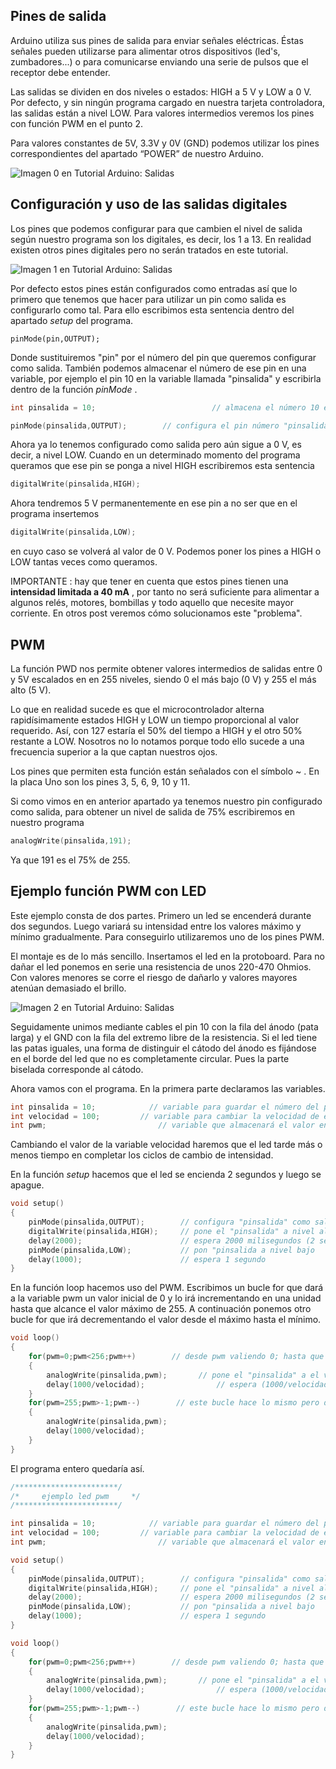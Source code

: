 ## Pines de salida

Arduino utiliza sus pines de salida para enviar señales eléctricas. Éstas señales pueden utilizarse para alimentar otros dispositivos (led's, zumbadores...) o para comunicarse enviando una serie de pulsos que el receptor debe entender.

Las salidas se dividen en dos niveles o estados: HIGH a 5 V y LOW a 0 V. Por defecto, y sin ningún programa cargado en nuestra tarjeta controladora, las salidas están a nivel LOW. Para valores intermedios veremos los pines con función PWM en el punto 2.

Para valores constantes de 5V, 3.3V y 0V (GND) podemos utilizar los pines correspondientes del apartado “POWER” de nuestro Arduino.

![Imagen 0 en Tutorial Arduino: Salidas](/home/gigante/Dropbox/apuntes/Arduino/img04/0e033beb9d846345961fea79a4543898.webp)

 

## Configuración y uso de las salidas digitales

Los pines que podemos configurar para que cambien el nivel de salida según nuestro programa son los digitales, es decir, los 1 a 13. En realidad existen otros pines digitales pero no serán tratados en este tutorial.

![Imagen 1 en Tutorial Arduino: Salidas](/home/gigante/Dropbox/apuntes/Arduino/img04/68479cd9811e9c6b8ab5f8227dd26d4b.webp)

Por defecto estos pines están configurados como entradas así que lo primero que tenemos que hacer para utilizar un pin como salida es configurarlo como tal. Para ello escribimos esta sentencia dentro del apartado *setup* del programa.

```
pinMode(pin,OUTPUT);
```

Donde sustituiremos "pin" por el número del pin que queremos configurar como salida. También podemos almacenar el número de ese pin en una variable, por ejemplo el pin 10 en la variable llamada "pinsalida" y escribirla dentro de la función *pinMode* .

```c++
int pinsalida = 10;                          // almacena el número 10 en la variable "pinsalida"

pinMode(pinsalida,OUTPUT);        // configura el pin número "pinsalida" (10) como salida
```

Ahora ya lo tenemos configurado como salida pero aún sigue a 0 V, es decir, a nivel LOW. Cuando en un determinado momento del programa queramos que ese pin se ponga a nivel HIGH escribiremos esta sentencia

```c++
digitalWrite(pinsalida,HIGH);
```

Ahora tendremos 5 V permanentemente en ese pin a no ser que en el programa insertemos

```c++
digitalWrite(pinsalida,LOW);
```

en cuyo caso se volverá al valor de 0 V. Podemos poner los pines a HIGH o LOW tantas veces como queramos.

IMPORTANTE : hay que tener en cuenta que estos pines tienen una **intensidad limitada a 40 mA** , por tanto no será suficiente para alimentar a algunos relés, motores, bombillas y todo aquello que necesite mayor corriente. En otros post veremos cómo solucionamos este "problema".

 

## PWM

La función PWD nos permite obtener valores intermedios de salidas entre 0 y 5V escalados en en 255 niveles, siendo 0 el más bajo (0 V) y 255 el más alto (5 V).

Lo que en realidad sucede es que el microcontrolador alterna rapidísimamente estados HIGH y LOW un tiempo proporcional al valor requerido. Así, con 127 estaría el 50% del tiempo a HIGH y el otro 50% restante a LOW. Nosotros no lo notamos porque todo ello sucede a una frecuencia superior a la que captan nuestros ojos.

Los pines que permiten esta función están señalados con el símbolo ~ . En la placa Uno son los pines 3, 5, 6, 9, 10 y 11.

Si como vimos en en anterior apartado ya tenemos nuestro pin configurado como salida, para obtener un nivel de salida de 75% escribiremos en nuestro programa

```c++
analogWrite(pinsalida,191);
```

Ya que 191 es el 75% de 255.

 

## Ejemplo función PWM con LED

Este ejemplo consta de dos partes. Primero un led se encenderá durante dos segundos. Luego variará su intensidad entre los valores máximo y mínimo gradualmente. Para conseguirlo utilizaremos uno de los pines PWM.

El montaje es de lo más sencillo. Insertamos el led en la protoboard. Para no dañar el led ponemos en serie una resistencia de unos 220-470 Ohmios. Con valores menores se corre el riesgo de dañarlo y valores mayores atenúan demasiado el brillo.

 

 

![Imagen 2 en Tutorial Arduino: Salidas](/home/gigante/Dropbox/apuntes/Arduino/img04/2184c3ec82b568b0d264050122bfa551.webp)

 

Seguidamente unimos mediante cables el pin 10 con la fila del ánodo (pata larga) y el GND con la fila del extremo libre de la resistencia. Si el led tiene las patas iguales, una forma de distinguir el cátodo del ánodo es fijándose en el borde del led que no es completamente circular. Pues la parte biselada corresponde al cátodo.

Ahora vamos con el programa. En la primera parte declaramos las variables.

```c++
int pinsalida = 10;            // variable para guardar el número del pin
int velocidad = 100;         // variable para cambiar la velocidad de encendido/apagado
int pwm;                         // variable que almacenará el valor entre 0 y 255
```

Cambiando el valor de la variable velocidad haremos que el led tarde más o menos tiempo en completar los ciclos de cambio de intensidad.

En la función *setup* hacemos que el led se encienda 2 segundos y luego se apague.

```c++
void setup()
{
    pinMode(pinsalida,OUTPUT);        // configura "pinsalida" como salida
    digitalWrite(pinsalida,HIGH);     // pone el "pinsalida" a nivel alto
    delay(2000);                      // espera 2000 milisegundos (2 segundos)
    pinMode(pinsalida,LOW);           // pon "pinsalida a nivel bajo
    delay(1000);                      // espera 1 segundo
}
```

En la función loop hacemos uso del PWM. Escribimos un bucle for que dará a la variable pwm un valor inicial de 0 y lo irá incrementando en una unidad hasta que alcance el valor máximo de 255. A continuación ponemos otro bucle for que irá decrementando el valor desde el máximo hasta el mínimo.

```c++
void loop()
{ 
    for(pwm=0;pwm<256;pwm++)        // desde pwm valiendo 0; hasta que valga 255; incrementa pwm
    {
        analogWrite(pinsalida,pwm);       // pone el "pinsalida" a el valor que almacena la variable "pwm"
        delay(1000/velocidad);                // espera (1000/velocidad) milisegundos
    }
    for(pwm=255;pwm>-1;pwm--)        // este bucle hace lo mismo pero decrementando pwm
    {
        analogWrite(pinsalida,pwm);
        delay(1000/velocidad);
    }
}
```

El programa entero quedaría así.

```c++
/***********************/
/*     ejemplo led pwm     */
/***********************/

int pinsalida = 10;            // variable para guardar el número del pin
int velocidad = 100;         // variable para cambiar la velocidad de encendido/apagado
int pwm;                         // variable que almacenará el valor entre 0 y 255

void setup()
{
    pinMode(pinsalida,OUTPUT);        // configura "pinsalida" como salida
    digitalWrite(pinsalida,HIGH);     // pone el "pinsalida" a nivel alto
    delay(2000);                      // espera 2000 milisegundos (2 segundos)
    pinMode(pinsalida,LOW);           // pon "pinsalida a nivel bajo
    delay(1000);                      // espera 1 segundo
}

void loop()
{ 
    for(pwm=0;pwm<256;pwm++)        // desde pwm valiendo 0; hasta que valga 255; incrementa pwm
    {
        analogWrite(pinsalida,pwm);       // pone el "pinsalida" a el valor que almacena la variable "pwm"
        delay(1000/velocidad);                // espera (1000/velocidad) milisegundos
    }
    for(pwm=255;pwm>-1;pwm--)        // este bucle hace lo mismo pero decrementando pwm
    {
        analogWrite(pinsalida,pwm);
        delay(1000/velocidad);
    }
}
```

